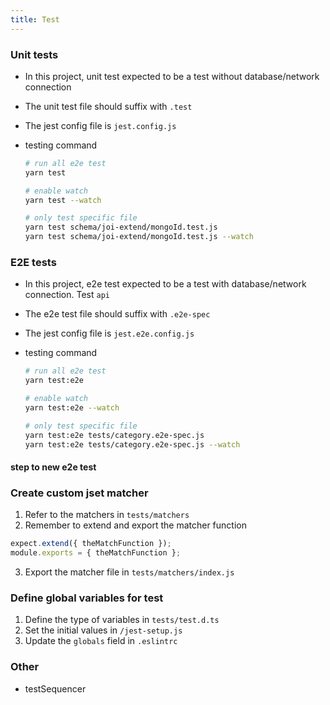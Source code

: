 ```yaml
---
title: Test
---
```


### Unit tests

- In this project, unit test expected to be a test without database/network connection
- The unit test file should suffix with `.test`
- The jest config file is `jest.config.js`
- testing command

  ```bash
  # run all e2e test
  yarn test

  # enable watch
  yarn test --watch

  # only test specific file
  yarn test schema/joi-extend/mongoId.test.js
  yarn test schema/joi-extend/mongoId.test.js --watch
  ```

### E2E tests

- In this project, e2e test expected to be a test with database/network connection. Test `api`
- The e2e test file should suffix with `.e2e-spec`
- The jest config file is `jest.e2e.config.js`
- testing command

  ```bash
  # run all e2e test
  yarn test:e2e

  # enable watch
  yarn test:e2e --watch

  # only test specific file
  yarn test:e2e tests/category.e2e-spec.js
  yarn test:e2e tests/category.e2e-spec.js --watch

  ```

#### step to new e2e test

### Create custom jset matcher

1. Refer to the matchers in `tests/matchers`
2. Remember to extend and export the matcher function

```js
expect.extend({ theMatchFunction });
module.exports = { theMatchFunction };
```

3. Export the matcher file in `tests/matchers/index.js`

### Define global variables for test

1. Define the type of variables in `tests/test.d.ts`
2. Set the initial values in `/jest-setup.js`
3. Update the `globals` field in `.eslintrc`

### Other

- testSequencer
